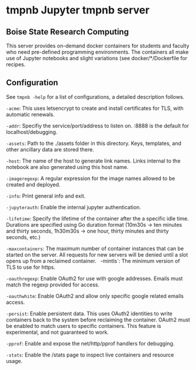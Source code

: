 # tmpnb Jupyter tmpnb server

## Boise State Research Computing

This server provides on-demand docker containers for students and faculty who
need pre-defined programming environments.  The containers all make use of
Jupyter notebooks and slight variations (see docker/\*/Dockerfile for recipes.

## Configuration

See `tmpnb -help` for a list of configurations, a detailed description follows.

`-acme`: This uses letsencrypt to create and install certificates for TLS, with
automatic renewals.

`-addr`: Specifiy the service/port/address to listen on.  :8888 is the default
for localhost/debugging.

`-assets`: Path to the ./assets folder in this directory.  Keys, templates, and
other ancillary data are stored there.

`-host`: The name of the host to generate link names.  Links internal to the
notebook are also generated using this host name.

`-imageregexp`: A regular expression for the image names allowed to be created
and deployed.

`-info`: Print general info and exit.

`-jupyterauth`: Enable the internal jupyter authentication.

`-lifetime`: Specify the lifetime of the container after the a specific idle
time.  Durations are specified using Go duration format (10m30s -> ten minutes
and thirty seconds, 1h30m30s -> one hour, thirty minutes and thirty seconds,
etc.)

`-maxcontainers`: The maximum number of container instances that can be started
on the server.  All requests for new servers will be denied until a slot opens
up from a reclaimed container.  ` `-mintls`: The minimum version of TLS to use
for https.

`-oauthregexp`: Enable OAuth2 for use with google addresses.  Emails must match
the regexp provided for access.

`-oauthwhite`: Enable OAuth2 and allow only specific google related emails
access.

`-persist`: Enable persistent data.  This uses OAuth2 identities to write
containers back to the system before reclaiming the container.  OAuth2 must be
enabled to match users to specific containers.  This feature is experimental,
and not guaranteed to work.

`-pprof`: Enable and expose the net/http/pprof handlers for debugging.

`-stats`: Enable the /stats page to inspect live containers and resource usage.
